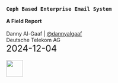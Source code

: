 <!-- .slide: data-state="cover" id="cover-page" data-timing="20" data-background-image="images/Ceph2024-Events-Hero-2400x1200-1-1920x960_light2.jpg" data-background-size="contain" -->
<img data-src="images/cephalocon-2024.png" style="width:25%;margin:0px;left:80%;position:absolute">
<br>
<br>
<br>
<br>
<h3><code style=none>Ceph Based Enterprise Email System</code></h3>
<b> A Field Report</b>
<br>
<br>
Danny Al-Gaaf | <a href="https://twitter.com/dannyalgaaf">@dannyalgaaf</a> <br>
Deutsche Telekom AG <br>
<font size="5">2024-12-04</font>
<br>
<br>
<img src="images/T_Logo_3c_p_DE.png" style="height:45px;width:auto;margin:0px">

